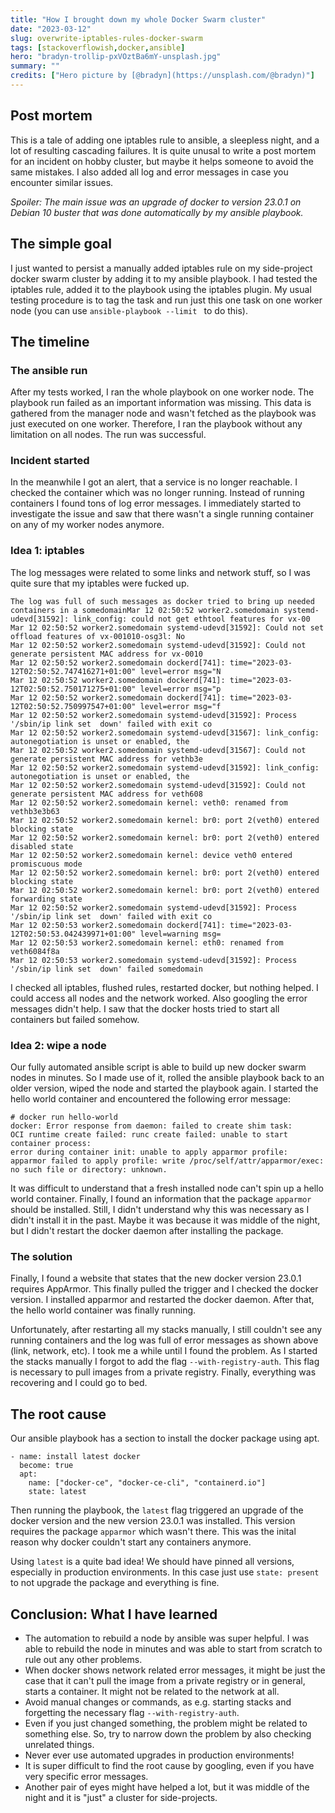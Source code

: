```yaml
---
title: "How I brought down my whole Docker Swarm cluster"
date: "2023-03-12"
slug: overwrite-iptables-rules-docker-swarm
tags: [stackoverflowish,docker,ansible]
hero: "bradyn-trollip-pxVOztBa6mY-unsplash.jpg"
summary: ""
credits: ["Hero picture by [@bradyn](https://unsplash.com/@bradyn)"]
---
```


## Post mortem

This is a tale of adding one iptables rule to ansible, a sleepless night, and a lot of resulting cascading failures.
It is quite unusal to write a post mortem for an incident on hobby cluster, but maybe it helps someone to avoid
the same mistakes. I also added all log and error messages in case you encounter similar issues.

*Spoiler: The main issue
was an upgrade of docker to version 23.0.1 on Debian 10 buster that was done automatically by my
ansible playbook.*

## The simple goal

I just wanted to persist a manually added iptables rule on my side-project docker swarm cluster by adding it to my ansible playbook.
I had tested the iptables rule, added it to the playbook using the iptables plugin. My usual testing procedure
is to tag the task and run just this one task on one worker node (you can use `ansible-playbook --limit ` to do this).

## The timeline

### The ansible run

After my tests worked, I ran the whole playbook on one worker node. The playbook run failed as an important information
was missing. This data is gathered from the manager node and wasn't fetched as the playbook was just executed on one worker.
Therefore, I ran the playbook without any limitation on all nodes. The run was successful.

### Incident started

In the meanwhile I got an alert, that a service is no longer reachable. I checked the container which was no longer running. Instead
of running containers I found tons of log error messages. I immediately started to investigate the issue and saw that there
wasn't a single running container on any of my worker nodes anymore.

### Idea 1: iptables

The log messages were related to some links and network stuff, so I was quite sure that my iptables were fucked up.

```(bash)
The log was full of such messages as docker tried to bring up needed containers in a somedomainMar 12 02:50:52 worker2.somedomain systemd-udevd[31592]: link_config: could not get ethtool features for vx-00
Mar 12 02:50:52 worker2.somedomain systemd-udevd[31592]: Could not set offload features of vx-001010-osg3l: No
Mar 12 02:50:52 worker2.somedomain systemd-udevd[31592]: Could not generate persistent MAC address for vx-0010
Mar 12 02:50:52 worker2.somedomain dockerd[741]: time="2023-03-12T02:50:52.747416271+01:00" level=error msg="N
Mar 12 02:50:52 worker2.somedomain dockerd[741]: time="2023-03-12T02:50:52.750171275+01:00" level=error msg="p
Mar 12 02:50:52 worker2.somedomain dockerd[741]: time="2023-03-12T02:50:52.750997547+01:00" level=error msg="f
Mar 12 02:50:52 worker2.somedomain systemd-udevd[31592]: Process '/sbin/ip link set  down' failed with exit co
Mar 12 02:50:52 worker2.somedomain systemd-udevd[31567]: link_config: autonegotiation is unset or enabled, the
Mar 12 02:50:52 worker2.somedomain systemd-udevd[31567]: Could not generate persistent MAC address for vethb3e
Mar 12 02:50:52 worker2.somedomain systemd-udevd[31592]: link_config: autonegotiation is unset or enabled, the
Mar 12 02:50:52 worker2.somedomain systemd-udevd[31592]: Could not generate persistent MAC address for veth608
Mar 12 02:50:52 worker2.somedomain kernel: veth0: renamed from vethb3e3b63
Mar 12 02:50:52 worker2.somedomain kernel: br0: port 2(veth0) entered blocking state
Mar 12 02:50:52 worker2.somedomain kernel: br0: port 2(veth0) entered disabled state
Mar 12 02:50:52 worker2.somedomain kernel: device veth0 entered promiscuous mode
Mar 12 02:50:52 worker2.somedomain kernel: br0: port 2(veth0) entered blocking state
Mar 12 02:50:52 worker2.somedomain kernel: br0: port 2(veth0) entered forwarding state
Mar 12 02:50:52 worker2.somedomain systemd-udevd[31592]: Process '/sbin/ip link set  down' failed with exit co
Mar 12 02:50:53 worker2.somedomain dockerd[741]: time="2023-03-12T02:50:53.042439971+01:00" level=warning msg=
Mar 12 02:50:53 worker2.somedomain kernel: eth0: renamed from veth6084f8a
Mar 12 02:50:53 worker2.somedomain systemd-udevd[31592]: Process '/sbin/ip link set  down' failed somedomain
```

I checked all iptables, flushed rules, restarted docker, but nothing helped. I could access all nodes and the network worked.
Also googling the error messages didn't help. I saw that the docker hosts tried to start all containers but failed somehow.

### Idea 2: wipe a node

Our fully automated ansible script is able to build up new docker swarm nodes in minutes. So I made use of it, rolled the ansible
playbook back to an older version, wiped the node and started the playbook again. I started the hello world container and encountered
the following error message:

```(bash)
# docker run hello-world
docker: Error response from daemon: failed to create shim task:
OCI runtime create failed: runc create failed: unable to start container process:
error during container init: unable to apply apparmor profile:
apparmor failed to apply profile: write /proc/self/attr/apparmor/exec: no such file or directory: unknown.
```

It was difficult to understand that a fresh installed node can't spin up a hello world container. Finally, I found an information
that the package `apparmor` should be installed. Still, I didn't understand why this was necessary as I didn't install it in the past.
Maybe it was because it was middle of the night, but I didn't restart the docker daemon after installing the package.

### The solution

Finally, I found a website that states that the new docker version 23.0.1 requires AppArmor. This finally pulled the trigger and I
checked the docker version. I installed apparmor and restarted the docker daemon. After that, the hello world container was finally running.

Unfortunately, after restarting all my stacks manually, I still couldn't see any running containers and the log was full of error
messages as shown above (link, network, etc). I took me a while until I found the problem. As I started the stacks manually I forgot
to add the flag `--with-registry-auth`. This flag is necessary to pull images from a private registry.  Finally, everything was
recovering and I could go to bed.

## The root cause

Our ansible playbook has a section to install the docker package using apt.

```(yaml)
- name: install latest docker
  become: true
  apt:
    name: ["docker-ce", "docker-ce-cli", "containerd.io"]
    state: latest
```

Then running the playbook, the `latest` flag triggered an upgrade of the docker version and the new version 23.0.1 was installed. This version requires the package `apparmor` which wasn't there. This was the inital reason why docker couldn't start any containers anymore.

Using `latest` is a quite bad idea! We should have pinned all versions, especially in production environments.
In this case just use `state: present` to not upgrade the package and everything is fine.

## Conclusion: What I have learned

- The automation to rebuild a node by ansible was super helpful. I was able to rebuild the node in minutes and was able to start
from scratch to rule out any other problems.
- When docker shows network related error messages, it might be just the case that it can't pull the image from a private registry or in general, starts a container. It might not be related to the network at all.
- Avoid manual changes or commands, as e.g. starting stacks and forgetting the necessary flag `--with-registry-auth`.
- Even if you just changed something, the problem might be related to something else. So, try to narrow down the problem by also checking unrelated things.
- Never ever use automated upgrades in production environments!
- It is super difficult to find the root cause by googling, even if you have very specific error messages.
- Another pair of eyes might have helped a lot, but it was middle of the night and it is "just" a cluster for side-projects.
